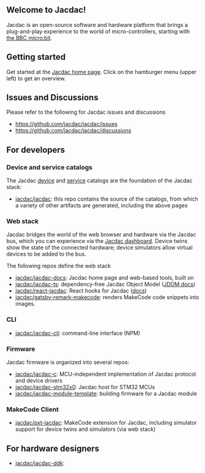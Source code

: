 ## Welcome to Jacdac!

Jacdac is an open-source software and hardware platform that brings a plug-and-play experience to the world of micro-controllers, starting with [the BBC micro:bit](https://microbit.org).

## Getting started

Get started at the [Jacdac home page](https://jacdac.github.io/jacdac-docs). Click on the hamburger
menu (upper left) to get an overview.

## Issues and Discussions

Please refer to the following for Jacdac issues and discussions 
- https://github.com/jacdac/jacdac/issues
- https://github.com/jacdac/jacdac/discussions

## For developers

### Device and service catalogs

The Jacdac [device](https://jacdac.github.io/jacdac-docs/devices/) and [service]((https://jacdac.github.io/jacdac-docs/services/) )
catalogs are the foundation of the Jacdac stack: 
- [jacdac/jacdac](https://github.com/jacdac/jacdac): this repo contains the source of the catalogs, from which a variety
of other artifacts are generated, including the above pages 

### Web stack

Jacdac bridges the world of the web browser and hardware via
the Jacdac bus, which you can experience via the [Jacdac dashboard](https://jacdac.github.io/jacdac-docs/dashboard). 
Device twins show the state of the connected
hardware; device simulators allow virtual devices to be added
to the bus.  

The following repos define the web stack
- [jacdac/jacdac-docs](https://github.com/jacdac/jacdac-docs): Jacdac home page and web-based tools, built on
- [jacdac/jacdac-ts](https://github.com/jacdac/jacdac-ts): dependency-free Jacdac Object Model ([JDOM docs](https://jacdac.github.io/jacdac-ts/))
- [jacdac/react-jacdac](https://github.com/jacdac/react-jacdac): React hooks for Jacdac ([docs](https://jacdac.github.io/react-jacdac/))
- [jacdac/gatsby-remark-makecode](https://github.com/jacdac/gatsby-remark-makecode): renders MakeCode code snippets into images.

### CLI

- [jacdac/jacdac-cli](https://github.com/jacdac/jacdac-cli): command-line interface (NPM)

### Firmware

Jacdac firmware is organized into several repos:
- [jacdac/jacdac-c](https://github.com/jacdac/jacdac-c): MCU-independent implementation of Jacdac protocol and device drivers
- [jacdac/jacdac-stm32x0](https://github.com/jacdac/jacdac-stm32x0): Jacdac host for STM32 MCUs
- [jacdac/jacdac-module-template](https://github.com/jacdac/jacdac-module-template): building firmware for a Jacdac module

### MakeCode Client

- [jacdac/pxt-jacdac](https://github.com/jacdac/pxt-jacdac): MakeCode extension for Jacdac, including simulator support for device twins and simulators (via web stack)

## For hardware designers

- [jacdac/jacdac-ddk](https://github.com/jacdac/jacdac-ddk): 